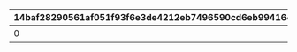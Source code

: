 |14baf28290561af051f93f6e3de4212eb7496590cd6eb994164f8497fe8a5ee5|14761ed3f629db14ca14eb5d94df3009adfb38d5ef597255f72e00bb9859f421|addbb546edaf739c25aad56a1bac878715a9111af82057992f9065d45b4ea81d|070f6cb83c8cf8d5dc3c8d4b76bb5e23d9d31a99d8afa1eed4788d7704fc4e19|d6844760846e1fbe297757a239ba1b6734187bfab5a5d22af68ad6eec6410e2f|ce7854781285e11f31355853d0bf7696b020dca7078cde005d5b1f6eadc516f1|bf80d9292c572fb10f1d9adfb6d94015b7dbaeabf98580d4b444b8a7788e2562|6fb3e899a3ad9a5bee809663a6149e2166e3a5ca1817241c304e72ab0ef23bba|7e2e33692dd89bb31759fe7e2b2a31d5c47f4131bea0344bce3d1e98e2bfb3af|9c73d477b005e93b091ff997f6a89de7ecce8a09ba254e09511726b9edf110b8|125b38c61687cefbe3a5f15ed32e5dc0d2f58345a9517308f1993f7bec9069de|3236efa1cb775545d6eb5c4dbc377dec0e81c1cfdfc005bab4b4b9c9580b6c06|d6d6b78621b0d4244907a16c8cf343b68216658ace5da4eb09a7f5b0a1171443|fa73cdbcab86375d2a3286a42c3f45e96fdadb380fb60dc255b17a5156041b3e|b170a3e3ae462945bd5c922c209616fc23367e1d270ff931958547bb6bc71b84|90501120274129fac0fc0136ff3c1433d08677eb434c04ac5eec8c6237af006e|8689152d44af41b86d7ec310d5331bbc5787ea0b0fc97aca7ef81851ccded8b5|ac9b7f6991da229cf588d639894eb37aede918d69045735581bd629c5d157d18|
| --- | --- | --- | --- | --- | --- | --- | --- | --- | --- | --- | --- | --- | --- | --- | --- | --- | --- |
|0|300000|0|1|0|1|0|0|15|11001021|0|0|0|スコアを累計で300000獲得しよう|0|0|0|0|